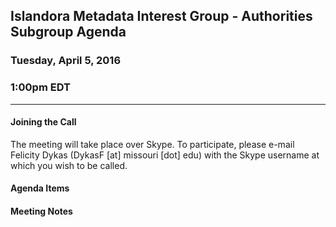 ## Islandora Metadata Interest Group - Authorities Subgroup Agenda
### Tuesday, April 5, 2016
### 1:00pm EDT
---
#### Joining the Call

The meeting will take place over Skype. To participate, please e-mail Felicity Dykas (DykasF [at] missouri [dot] edu) with the Skype username at which you wish to be called.

#### Agenda Items

#### Meeting Notes
